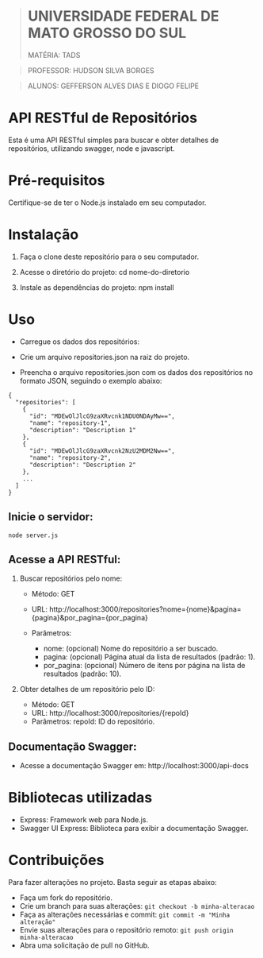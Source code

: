 
> # UNIVERSIDADE FEDERAL DE MATO GROSSO DO SUL
> MATÉRIA: TADS

> PROFESSOR: HUDSON SILVA BORGES

> ALUNOS: GEFFERSON ALVES DIAS E DIOGO FELIPE


# API RESTful de Repositórios 

Esta é uma API RESTful simples para buscar e obter detalhes de repositórios, utilizando swagger, node e javascript.


# Pré-requisitos

Certifique-se de ter o Node.js instalado em seu computador.

# Instalação

1. Faça o clone deste repositório para o seu computador.

2. Acesse o diretório do projeto:
cd nome-do-diretorio

3. Instale as dependências do projeto:
npm install

# Uso
- Carregue os dados dos repositórios:

- Crie um arquivo repositories.json na raiz do projeto.

- Preencha o arquivo repositories.json com os dados dos repositórios no formato JSON, seguindo o exemplo abaixo:

```
{
  "repositories": [
    {
      "id": "MDEwOlJlcG9zaXRvcnk1NDU0NDAyMw==",
      "name": "repository-1",
      "description": "Description 1"
    },
    {
      "id": "MDEwOlJlcG9zaXRvcnk2NzU2MDM2Nw==",
      "name": "repository-2",
      "description": "Description 2"
    },
    ...
  ]
}
```
## Inicie o servidor:
```
node server.js
```
## Acesse a API RESTful:
1. Buscar repositórios pelo nome:
   - Método: GET

   - URL: http://localhost:3000/repositories?nome={nome}&pagina={pagina}&por_pagina={por_pagina}

   - Parâmetros:
	   - nome: (opcional) Nome do repositório a ser buscado.
	   - pagina: (opcional) Página atual da lista de resultados (padrão: 1).
	   - por_pagina: (opcional) Número de itens por página na lista de resultados (padrão: 10).

2. Obter detalhes de um repositório pelo ID:
   - Método: GET
   - URL: http://localhost:3000/repositories/{repoId}
   - Parâmetros: repoId: ID do repositório.


## Documentação Swagger:
 - Acesse a documentação Swagger em: http://localhost:3000/api-docs

# Bibliotecas utilizadas
 - Express: Framework web para Node.js.
 - Swagger UI Express: Biblioteca para exibir a documentação Swagger.

# Contribuições
Para fazer alterações no projeto. Basta seguir as etapas abaixo:
 - Faça um fork do repositório.
 - Crie um branch para suas alterações:
```git checkout -b minha-alteracao```
 - Faça as alterações necessárias e commit:
```git commit -m "Minha alteração"```
 - Envie suas alterações para o repositório remoto:
```git push origin minha-alteracao```
 - Abra uma solicitação de pull no GitHub.
